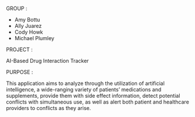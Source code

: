 GROUP :
- Amy Bottu
- Ally Juarez
- Cody Howk
- Michael Plumley

PROJECT :

AI-Based Drug Interaction Tracker

PURPOSE :

This application aims to analyze through the utilization of artificial intelligence, a wide-ranging variety of patients’ medications and supplements, provide them with side effect information, detect potential conflicts with simultaneous use, as well as alert both patient and healthcare providers to conflicts as they arise.
